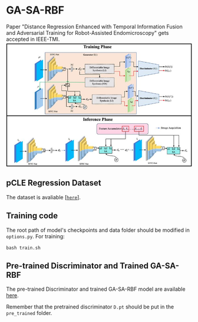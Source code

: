 # GA-SA-RBF
Paper "Distance Regression Enhanced with Temporal Information Fusion and Adversarial Training for Robot-Assisted Endomicroscopy" gets accepted in IEEE-TMI.
![framework](figs/fw.jpg)

## pCLE Regression Dataset 
The dataset is avaliable [[`here`](https://zenodo.org/records/7147878)].
## Training code
The root path of model's checkpoints and data folder should be modified in `options.py`.
For training:
```
bash train.sh
```

## Pre-trained Discriminator and Trained GA-SA-RBF

The pre-trained Discriminator and trained GA-SA-RBF model are available [here](https://drive.google.com/drive/folders/1LtWTjKgW7uorj2qvG_ZO3D5fFRTe-Ivx?usp=sharing).

Remember that the pretrained discriminator `D.pt` should be put in the `pre_trained` folder.



